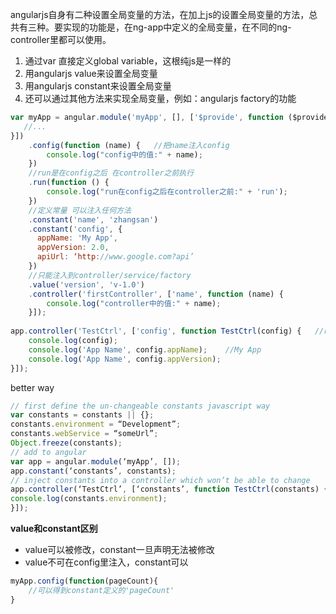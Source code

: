 angularjs自身有二种设置全局变量的方法，在加上js的设置全局变量的方法，总共有三种。要实现的功能是，在ng-app中定义的全局变量，在不同的ng-controller里都可以使用。

1. 通过var 直接定义global variable，这根纯js是一样的
2. 用angularjs value来设置全局变量
3. 用angularjs constant来设置全局变量
4. 还可以通过其他方法来实现全局变量，例如：angularjs factory的功能

```javascript
var myApp = angular.module('myApp', [], ['$provide', function ($provide) {
   //...
}])
    .config(function (name) {   //把name注入config
        console.log("config中的值:" + name);
    })
    //run是在config之后 在controller之前执行
    .run(function () {
        console.log("run在config之后在controller之前:" + 'run');
    })
    //定义常量 可以注入任何方法
    .constant('name', 'zhangsan')
    .constant('config', {
      appName: 'My App',
      appVersion: 2.0,
      apiUrl: ‘http://www.google.com?api’
    })
    //只能注入到controller/service/factory
    .value('version', 'v-1.0')
    .controller('firstController', ['name', function (name) {
        console.log("controller中的值:" + name);
    }]);
 
app.controller('TestCtrl', ['config', function TestCtrl(config) {   //register config
    console.log(config);
    console.log('App Name', config.appName);    //My App
    console.log('App Name', config.appVersion);
}]);
```

better way

```javascript
// first define the un-changeable constants javascript way
var constants = constants || {};
constants.environment = “Development”;
constants.webService = “someUrl”;
Object.freeze(constants);
// add to angular
var app = angular.module(‘myApp’, []);
app.constant(‘constants’, constants);
// inject constants into a controller which won’t be able to change
app.controller(‘TestCtrl’, [‘constants’, function TestCtrl(constants) {
console.log(constants.environment);
}]);
```

**value和constant区别**

- value可以被修改，constant一旦声明无法被修改
- value不可在config里注入，constant可以

```javascript
myApp.config(function(pageCount){
    //可以得到constant定义的'pageCount'
}
```
